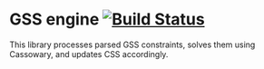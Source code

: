 GSS engine [![Build Status](https://travis-ci.org/the-gss/engine.png?branch=master)](https://travis-ci.org/the-gss/engine)
==========

This library processes parsed GSS constraints, solves them using Cassowary, and updates CSS accordingly.
